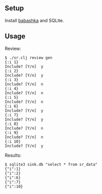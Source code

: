 ## Setup

Install [babashka](https://github.com/babashka/babashka#installation) and SQLite.

## Usage

Review:

```
$ ./sr.clj review gen
{:i 1}
Include? [Y/n]  y
{:i 2}
Include? [Y/n]  y
{:i 3}
Include? [Y/n]  n
{:i 4}
Include? [Y/n]  n
{:i 5}
Include? [Y/n]  n
{:i 6}
Include? [Y/n]  y
{:i 7}
Include? [Y/n]  y
{:i 8}
Include? [Y/n]  n
{:i 9}
Include? [Y/n]  n
{:i 10}
Include? [Y/n]  y
```

Results:
```
$ sqlite3 sink.db "select * from sr_data"
{"i":1}
{"i":2}
{"i":6}
{"i":7}
{"i":10}
```

